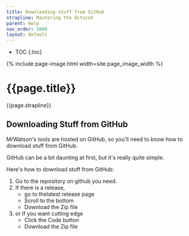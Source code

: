 ```yaml
---
title: Downloading stuff from GitHub
strapline: Mastering the Octocat
parent: Help
nav_order: 3000
layout: default
---
```

- TOC
{:toc}

{% include page-image.html width=site.page_image_width %}

# {{page.title}}

{{page.strapline}}

## Downloading Stuff from GitHub

MrWatson's tools are hosted on GitHub, so you'll need to know how to download stuff from GitHub.

GitHub can be a bit daunting at first, but it's really quite simple.

Here's how to download stuff from GitHub:

1. Go to the repository on github you need.
2. If there is a release,
   - go to thelatest release page
   - Scroll to the bottom
   - Download the Zip file
3. or If you want cutting edge 
   - Click the Code button
   - Download the Zip file

